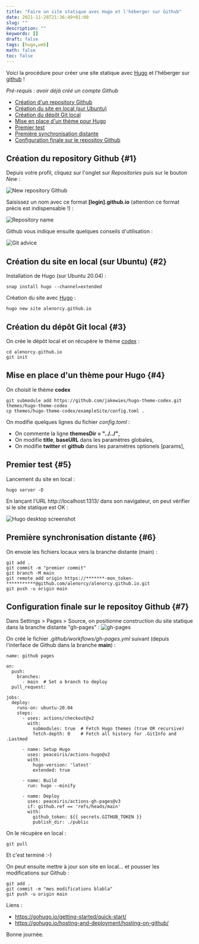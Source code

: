 ```yaml
---
title: "Faire un site statique avec Hugo et l'héberger sur Github"
date: 2021-11-28T21:36:49+01:00
slug: ""
description: ""
keywords: []
draft: false 
tags: [hugo,web]
math: false
toc: false
---
```

Voici la procédure pour créer une site statique avec [Hugo](https://gohugo.io/) et l'héberger sur [github](https://github.com) !

_Pré-requis : avoir déjà créé un compte Github_

  * [Création d'un repository Github](#1)
  * [Création du site en local (sur Ubuntu)](#2)
  * [Création du dépôt Git local](#3)
  * [Mise en place d'un thème pour Hugo](#4)
  * [Premier test](#5)
  * [Première synchronisation distante](#6)
  * [Configuration finale sur le repositoy Github](#7)

## Création du repository Github {#1}

Depuis votre profil, cliquez sur l'onglet sur _Repositories_ puis sur le bouton _New_ : 

![New repository Github](/images/Selection_516.png)

Saisissez un nom avec ce format **[login].github.io** (attention ce format précis est indispensable !) :

![Repository name](/images/Selection_518.png)

Github vous indique ensuite quelques conseils d'utilisation :

![Git advice](/images/Selection_471.png)


## Création du site en local (sur Ubuntu) {#2}

Installation de Hugo (sur Ubuntu 20.04) :
```
snap install hugo --channel=extended
```

Création du site avec [Hugo](https://gohugo.io/) :
```
hugo new site alenorcy.github.io
```

## Création du dépôt Git local {#3}

On crée le dépôt local et on récupère le thème [codex](https://github.com/jakewies/hugo-theme-codex) :
```
cd alenorcy.github.io
git init
```

## Mise en place d'un thème pour Hugo {#4}

On choisit le thème **codex**
```
git submodule add https://github.com/jakewies/hugo-theme-codex.git themes/hugo-theme-codex
cp themes/hugo-theme-codex/exampleSite/config.toml .
```

On modifie quelques lignes du fichier _config.toml_ :
  * On commente la ligne **themesDir = "../../"**,
  * On modifie **title**, **baseURL** dans les paramètres globales,
  * On modifie **twitter** et **github** dans les paramètres optionels [params],

## Premier test {#5}

Lancement du site en local :
```
hugo server -D
```

En lançant l'URL http://localhost:1313/ dans son navigateur, on peut vérifier si le site statique est OK :

![Hugo desktop screenshot](/images/screenshot-hugo.png)

## Première synchronisation distante {#6}

On envoie les fichiers locaux vers la branche distante (main) :
```
git add .
git commit -m "premier commit"
git branch -M main
git remote add origin https://*******-mon_token-***********@github.com/alenorcy/alenorcy.github.io.git
git push -u origin main
```

## Configuration finale sur le repositoy Github {#7}

Dans Settings > Pages > Source, on positionne construction du site statique dans la branche distante "gh-pages" :
![gh-pages](/images/Selection_517.png)


On créé le fichier _.github/workflows/gh-pages.yml_ suivant (depuis l'interface de Github dans la branche **main**) :
```
name: github pages

on:
  push:
    branches:
      - main  # Set a branch to deploy
  pull_request:

jobs:
  deploy:
    runs-on: ubuntu-20.04
    steps:
      - uses: actions/checkout@v2
        with:
          submodules: true  # Fetch Hugo themes (true OR recursive)
          fetch-depth: 0    # Fetch all history for .GitInfo and .Lastmod

      - name: Setup Hugo
        uses: peaceiris/actions-hugo@v2
        with:
          hugo-version: 'latest'
          extended: true

      - name: Build
        run: hugo --minify

      - name: Deploy
        uses: peaceiris/actions-gh-pages@v3
        if: github.ref == 'refs/heads/main'
        with:
          github_token: ${{ secrets.GITHUB_TOKEN }}
          publish_dir: ./public
```

On le récupère en local :
```
git pull
```

Et c'est terminé :-)

On peut ensuite mettre à jour son site en local... et pousser les modifications sur Github :

```
git add .
git commit -m "mes modifications blabla"
git push -u origin main
```

Liens : 
  * https://gohugo.io/getting-started/quick-start/
  * https://gohugo.io/hosting-and-deployment/hosting-on-github/

Bonne journée.
